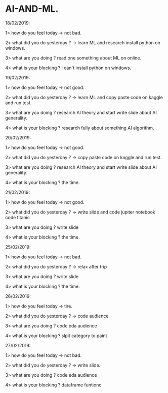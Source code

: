# AI-AND-ML.
18/02/2019:

1> how do you feel today  -> not bad.

2> what did you do yesterday ? -> learn ML and research install python on windows.

3> what are you doing ? read one something about ML on online.

4> what is your blocking ? i can't install python on windows.

19/02/2019:

1> how do you feel today  -> not good.

2> what did you do yesterday ? -> learn ML and copy paste code on kaggle and run test.

3> what are you doing ? research AI theory and start write slide about AI generality.

4> what is your blocking ? research fully about something AI algorithm.

20/02/2019:

1> how do you feel today  -> not good.

2> what did you do yesterday ? -> copy paste code on kaggle and run test.

3> what are you doing ? research AI theory and start write slide about AI generality.

4> what is your blocking ? the time.

21/02/2019:

1> how do you feel today  -> not good.

2> what did you do yesterday ? -> write slide and code jupiter notebook code titanic

3> what are you doing ? write slide

4> what is your blocking ? the time.

25/02/2019:

1> how do you feel today  -> not bad.

2> what did you do yesterday ? -> relax after trip

3> what are you doing ? write slide

4> what is your blocking ? the time.

26/02/2019:

1> how do you feel today  -> tire.

2> what did you do yesterday ? -> code audience

3> what are you doing ? code eda audience

4> what is your blocking ? slpit category to paint

27/02/2019:

1> how do you feel today  -> not bad.

2> what did you do yesterday ? -> write slide.

3> what are you doing ? code eda audience

4> what is your blocking ? dataframe funtionc
